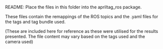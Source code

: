 README:
Place the files in this folder into the apriltag_ros package.


These files contain the remappings of the ROS topics and the .yaml files for the tags and tag bundle used.

(These are included here for reference as these were utilised for the results presented. The file content may vary based on the tags used and the camera used)
